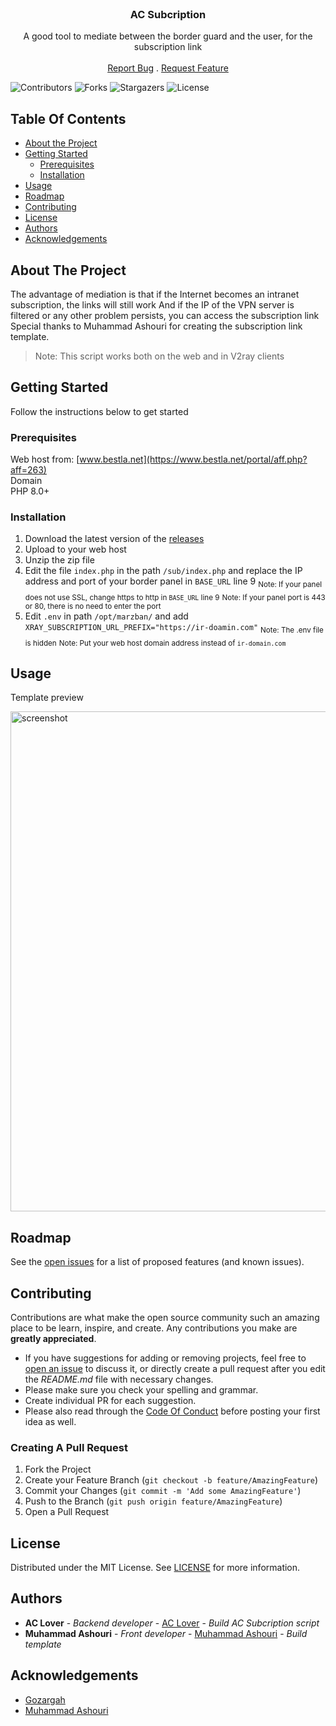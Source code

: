 <br/>
<p align="center">
  <h3 align="center">AC Subcription</h3>

  <p align="center">
    A good tool to mediate between the border guard and the user, for the subscription link
    <br/>
    <br/>
    <a href="https://github.com/AC-Lover/AC-Subcription/issues">Report Bug</a>
    .
    <a href="https://github.com/AC-Lover/AC-Subcription/issues">Request Feature</a>
  </p>
</p>

![Contributors](https://img.shields.io/github/contributors/AC-Lover/AC-Subcription?color=dark-green) ![Forks](https://img.shields.io/github/forks/AC-Lover/AC-Subcription?style=social) ![Stargazers](https://img.shields.io/github/stars/AC-Lover/AC-Subcription?style=social) ![License](https://img.shields.io/github/license/AC-Lover/AC-Subcription) 

## Table Of Contents

* [About the Project](#about-the-project)
* [Getting Started](#getting-started)
  * [Prerequisites](#prerequisites)
  * [Installation](#installation)
* [Usage](#usage)
* [Roadmap](#roadmap)
* [Contributing](#contributing)
* [License](#license)
* [Authors](#authors)
* [Acknowledgements](#acknowledgements)

## About The Project

The advantage of mediation is that if the Internet becomes an intranet subscription, the links will still work
And if the IP of the VPN server is filtered or any other problem persists, you can access the subscription link
Special thanks to Muhammad Ashouri for creating the subscription link template.

> Note: This script works both on the web and in V2ray clients


## Getting Started

Follow the instructions below to get started

### Prerequisites

Web host from: [www.bestla.net](https://www.bestla.net/portal/aff.php?aff=263)<br>
Domain<br>
PHP 8.0+

### Installation

1. Download the latest version of the [releases](https://github.com/AC-Lover/AC-Subcription/releases)
2. Upload to your web host
3. Unzip the zip file
4. Edit the file `index.php` in the path `/sub/index.php` and replace the IP address and port of your border panel in `BASE_URL` line 9
<sub>Note: If your panel does not use SSL, change https to http in `BASE_URL` line 9</sub>
<sub>Note: If your panel port is 443 or 80, there is no need to enter the port</sub>
5. Edit `.env` in path `/opt/marzban/` and add `XRAY_SUBSCRIPTION_URL_PREFIX="https://ir-doamin.com"`
<sub>Note: The .env file is hidden</sub>
<sub>Note: Put your web host domain address instead of `ir-domain.com`</sub>


## Usage

Template preview

<img src="https://github.com/MuhammadAshouri/marzban-templates/blob/dca23a0ecbee84839686a1b928a2dc7e8aba4089/template-01/screenshot.jpg" alt="screenshot" width="800" height="auto">

## Roadmap

See the [open issues](https://github.com/AC-Lover/AC-Subcription/issues) for a list of proposed features (and known issues).

## Contributing

Contributions are what make the open source community such an amazing place to be learn, inspire, and create. Any contributions you make are **greatly appreciated**.
* If you have suggestions for adding or removing projects, feel free to [open an issue](https://github.com/AC-Lover/AC-Subcription/issues/new) to discuss it, or directly create a pull request after you edit the *README.md* file with necessary changes.
* Please make sure you check your spelling and grammar.
* Create individual PR for each suggestion.
* Please also read through the [Code Of Conduct](https://github.com/AC-Lover/AC-Subcription/blob/main/CODE_OF_CONDUCT.md) before posting your first idea as well.

### Creating A Pull Request

1. Fork the Project
2. Create your Feature Branch (`git checkout -b feature/AmazingFeature`)
3. Commit your Changes (`git commit -m 'Add some AmazingFeature'`)
4. Push to the Branch (`git push origin feature/AmazingFeature`)
5. Open a Pull Request

## License

Distributed under the MIT License. See [LICENSE](https://github.com/AC-Lover/AC-Subcription/blob/main/LICENSE.md) for more information.

## Authors

* **AC Lover** - *Backend developer* - [AC Lover](https://github.com/AC-Lover) - *Build AC Subcription script*
* **Muhammad Ashouri** - *Front developer* - [Muhammad Ashouri](https://github.com/MuhammadAshouri) - *Build template*

## Acknowledgements

* [Gozargah](https://github.com/Gozargah/Marzban)
* [Muhammad Ashouri](https://github.com/MuhammadAshouri)
